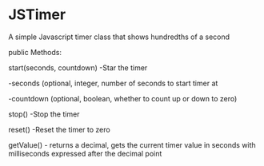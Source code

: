 # JSTimer
A simple Javascript timer class that shows hundredths of a second

public Methods:


start(seconds, countdown) -Star the timer

-seconds (optional, integer, number of seconds to start timer at

-countdown (optional, boolean, whether to count up or down to zero)


stop() -Stop the timer

reset() -Reset the timer to zero

getValue() - returns a decimal, gets the current timer value in seconds with milliseconds expressed after the decimal point
